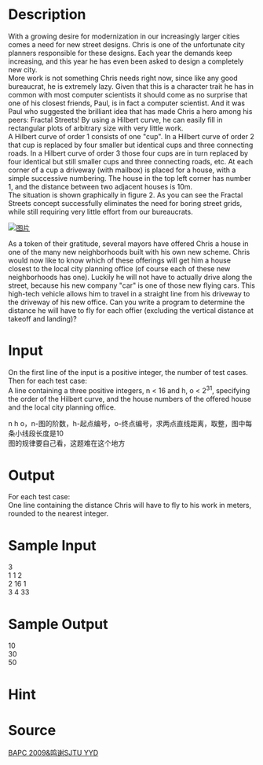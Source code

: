 
# Description

<div class="content"><p>With a growing desire for modernization in our increasingly larger cities comes a need for new street designs. Chris is one of the unfortunate city planners responsible for these designs. Each year the demands keep increasing, and this year he has even been asked to design a completely new city. <br/>
More work is not something Chris needs right now, since like any good bureaucrat, he is extremely lazy. Given that this is a character trait he has in common with most computer scientists it should come as no surprise that one of his closest friends, Paul, is in fact a computer scientist. And it was Paul who suggested the brilliant idea that has made Chris a hero among his peers: Fractal Streets! By using a Hilbert curve, he can easily fill in rectangular plots of arbitrary size with very little work. <br/>
A Hilbert curve of order 1 consists of one &#34;cup&#34;. In a Hilbert curve of order 2 that cup is replaced by four smaller but identical cups and three connecting roads. In a Hilbert curve of order 3 those four cups are in turn replaced by four identical but still smaller cups and three connecting roads, etc. At each corner of a cup a driveway (with mailbox) is placed for a house, with a simple successive numbering. The house in the top left corner has number 1, and the distance between two adjacent houses is 10m. <br/>
The situation is shown graphically in figure 2. As you can see the Fractal Streets concept successfully eliminates the need for boring street grids, while still requiring very little effort from our bureaucrats. <br/>
</p>
<p></p>
<p></p>
<p><a href="http://poj.org/images/3889_1.png"><img alt="图片" src="/JudgeOnline/upload/201104/3889_1.png"/></a></p>
<p></p>
<p>As a token of their gratitude, several mayors have offered Chris a house in one of the many new neighborhoods built with his own new scheme. Chris would now like to know which of these offerings will get him a house closest to the local city planning office (of course each of these new neighborhoods has one). Luckily he will not have to actually drive along the street, because his new company &#34;car&#34; is one of those new flying cars. This high-tech vehicle allows him to travel in a straight line from his driveway to the driveway of his new office. Can you write a program to determine the distance he will have to fly for each offier (excluding the vertical distance at takeoff and landing)?</p>
<p></p></div>

# Input

<div class="content"><p class="pst">On the first line of the input is a positive integer, the number of test cases. Then for each test case: <br/>
A line containing a three positive integers, n &lt; 16 and h, o &lt; 2<sup>31</sup>, specifying the order of the Hilbert curve, and the house numbers of the offered house and the local city planning office.</p>
<p>n h o，n-图的阶数，h-起点编号，o-终点编号，求两点直线距离，取整，图中每条小线段长度是10 <br/>
图的规律要自己看，这题难在这个地方<br/>
</p></div>

# Output

<div class="content"><div class="ptx" lang="en-US">For each test case: <br/>
One line containing the distance Chris will have to fly to his work in meters, rounded to the nearest integer.</div></div>

# Sample Input

<div class="content"><span class="sampledata">3<br/>
1 1 2<br/>
2 16 1<br/>
3 4 33<br/>
</span></div>

# Sample Output

<div class="content"><span class="sampledata">10<br/>
30<br/>
50<br/>
</span></div>

# Hint

<div class="content"><p></p></div>

# Source

<div class="content"><p><a href="problemset.php?search=BAPC 2009&amp;鸣谢SJTU YYD">BAPC 2009&amp;鸣谢SJTU YYD</a></p></div>

